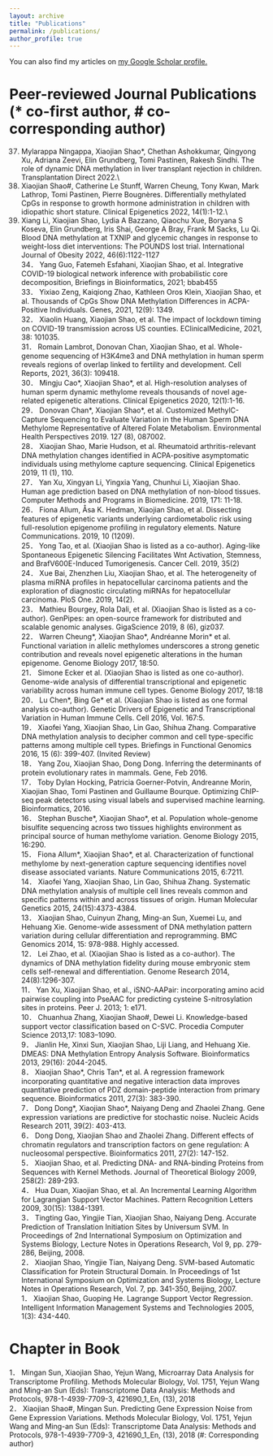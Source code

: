 ```yaml
---
layout: archive
title: "Publications"
permalink: /publications/
author_profile: true
---
```


You can also find my articles on <u><a href="https://scholar.google.com/citations?user=mTRD58wAAAAJ&hl=en">my Google Scholar profile</a>.</u>

Peer-reviewed Journal Publications (* co-first author, # co-corresponding author)
======


37. Mylarappa Ningappa, Xiaojian Shao*, Chethan Ashokkumar, Qingyong Xu, Adriana Zeevi, Elin Grundberg, Tomi Pastinen, Rakesh Sindhi. The role of dynamic DNA methylation in liver transplant rejection in children. Transplantation Direct 2022.\
36. Xiaojian Shao#, Catherine Le Stunff, Warren Cheung, Tony Kwan, Mark Lathrop, Tomi Pastinen, Pierre Bougnères. Differentially methylated CpGs in response to growth hormone administration in children with idiopathic short stature. Clinical Epigenetics 2022, 14(1):1-12.\
35. Xiang Li, Xiaojian Shao, Lydia A Bazzano, Qiaochu Xue, Boryana S Koseva, Elin Grundberg, Iris Shai, George A Bray, Frank M Sacks, Lu Qi. Blood DNA methylation at TXNIP and glycemic changes in response to weight-loss diet interventions: The POUNDS lost trial. International Journal of Obesity 2022, 46(6):1122-1127\
34． Yang Guo, Fatemeh Esfahani, Xiaojian Shao, et al. Integrative COVID-19 biological network inference with probabilistic core decomposition, Briefings in Bioinformatics, 2021; bbab455\
33． Yixiao Zeng, Kaiqiong Zhao, Kathleen Oros Klein, Xiaojian Shao, et al. Thousands of CpGs Show DNA Methylation Differences in ACPA-Positive Individuals. Genes, 2021, 12(9): 1349.\
32． Xiaolin Huang, Xiaojian Shao, et al. The impact of lockdown timing on COVID-19 transmission across US counties. EClinicalMedicine, 2021, 38: 101035.\
31． Romain Lambrot, Donovan Chan, Xiaojian Shao, et al. Whole-genome sequencing of H3K4me3 and DNA methylation in human sperm reveals regions of overlap linked to fertility and development. Cell Reports, 2021, 36(3): 109418.\
30．	Mingju Cao*, Xiaojian Shao*, et al. High-resolution analyses of human sperm dynamic methylome reveals thousands of novel age-related epigenetic alterations. Clinical Epigenetics 2020, 12(1):1-16.\
29．	Donovan Chan*, Xiaojian Shao*, et al. Customized MethylC-Capture Sequencing to Evaluate Variation in the Human Sperm DNA Methylome Representative of Altered Folate Metabolism. Environmental Health Perspectives 2019. 127 (8), 087002.\
28．	Xiaojian Shao, Marie Hudson, et al. Rheumatoid arthritis-relevant DNA methylation changes identified in ACPA-positive asymptomatic individuals using methylome capture sequencing. Clinical Epigenetics 2019, 11 (1), 110.\
27．	Yan Xu, Xingyan Li, Yingxia Yang, Chunhui Li, Xiaojian Shao. Human age prediction based on DNA methylation of non-blood tissues. Computer Methods and Programs in Biomedicine. 2019, 171: 11-18.\
26．	Fiona Allum, Åsa K. Hedman, Xiaojian Shao, et al. Dissecting features of epigenetic variants underlying cardiometabolic risk using full-resolution epigenome profiling in regulatory elements. Nature Communications. 2019, 10 (1209).\
25．	Yong Tao, et al. (Xiaojian Shao is listed as a co-author). Aging-like Spontaneous Epigenetic Silencing Facilitates Wnt Activation, Stemness, and BrafV600E-Induced Tumorigenesis. Cancer Cell. 2019, 35(2)\
24．	Xue Bai, Zhenzhen Liu, Xiaojian Shao, et al. The heterogeneity of plasma miRNA profiles in hepatocellular carcinoma patients and the exploration of diagnostic circulating miRNAs for hepatocellular carcinoma. PloS One. 2019, 14(2).\
23．	Mathieu Bourgey, Rola Dali, et al. (Xiaojian Shao is listed as a co-author). GenPipes: an open-source framework for distributed and scalable genomic analyses. GigaScience 2019, 8 (6), giz037.\
22．	Warren Cheung*, Xiaojian Shao*, Andréanne Morin* et al. Functional variation in allelic methylomes underscores a strong genetic contribution and reveals novel epigenetic alterations in the human epigenome. Genome Biology 2017, 18:50.\
21．	Simone Ecker et al. (Xiaojian Shao is listed as one co-author). Genome-wide analysis of differential transcriptional and epigenetic variability across human immune cell types. Genome Biology 2017, 18:18\
20．	Lu Chen*, Bing Ge* et al. (Xiaojian Shao is listed as one formal analysis co-author). Genetic Drivers of Epigenetic and Transcriptional Variation in Human Immune Cells. Cell 2016, Vol. 167:5.\
19．	Xiaofei Yang, Xiaojian Shao, Lin Gao, Shihua Zhang. Comparative DNA methylation analysis to decipher common and cell type-specific patterns among multiple cell types. Briefings in Functional Genomics 2016, 15 (6): 399-407. (Invited Review)\
18．	Yang Zou, Xiaojian Shao, Dong Dong. Inferring the determinants of protein evolutionary rates in mammals. Gene, Feb 2016. \
17．	Toby Dylan Hocking, Patricia Goerner-Potvin, Andreanne Morin, Xiaojian Shao, Tomi Pastinen and Guillaume Bourque. Optimizing ChIP-seq peak detectors using visual labels and supervised machine learning. Bioinformatics, 2016.\
16．	Stephan Busche*, Xiaojian Shao*, et al. Population whole-genome bisulfite sequencing across two tissues highlights environment as principal source of human methylome variation. Genome Biology 2015, 16:290.\
15．	Fiona Allum*, Xiaojian Shao*, et al. Characterization of functional methylome by next-generation capture sequencing identifies novel disease associated variants. Nature Communications 2015, 6:7211.\
14．	Xiaofei Yang, Xiaojian Shao, Lin Gao, Shihua Zhang. Systematic DNA methylation analysis of multiple cell lines reveals common and specific patterns within and across tissues of origin. Human Molecular Genetics 2015, 24(15):4373-4384.\
13．	Xiaojian Shao, Cuinyun Zhang, Ming-an Sun, Xuemei Lu, and Hehuang Xie. Genome-wide assessment of DNA methylation pattern variation during cellular differentiation and reprogramming. BMC Genomics 2014, 15: 978-988. Highly accessed. \
12．	Lei Zhao, et al. (Xiaojian Shao is listed as a co-author). The dynamics of DNA methylation fidelity during mouse embryonic stem cells self-renewal and differentiation. Genome Research 2014, 24(8):1296-307.\
11．	Yan Xu, Xiaojian Shao, et al., iSNO-AAPair: incorporating amino acid pairwise coupling into PseAAC for predicting cysteine S-nitrosylation sites in proteins. Peer J. 2013; 1: e171. \
10．	Chuanhua Zhang, Xiaojian Shao#, Dewei Li. Knowledge-based support vector classification based on C-SVC. Procedia Computer Science 2013,17: 1083–1090.\
9．	Jianlin He, Xinxi Sun, Xiaojian Shao, Liji Liang, and Hehuang Xie. DMEAS: DNA Methylation Entropy Analysis Software. Bioinformatics 2013, 29(16): 2044-2045.\
8．	Xiaojian Shao*, Chris Tan*, et al. A regression framework incorporating quantitative and negative interaction data improves quantitative prediction of PDZ domain-peptide interaction from primary sequence. Bioinformatics 2011, 27(3): 383-390.\
7．	Dong Dong*, Xiaojian Shao*, Naiyang Deng and Zhaolei Zhang. Gene expression variations are predictive for stochastic noise. Nucleic Acids Research 2011, 39(2): 403-413.\
6．	Dong Dong, Xiaojian Shao and Zhaolei Zhang. Different effects of chromatin regulators and transcription factors on gene regulation: A nucleosomal perspective. Bioinformatics 2011, 27(2): 147-152. \
5．	Xiaojian Shao, et al. Predicting DNA- and RNA-binding Proteins from Sequences with Kernel Methods. Journal of Theoretical Biology 2009, 258(2): 289-293.\
4．	Hua Duan, Xiaojian Shao, et al. An Incremental Learning Algorithm for Lagrangian Support Vector Machines. Pattern Recognition Letters 2009, 30(15): 1384-1391. \
3．	Tingting Gao, Yingjie Tian, Xiaojian Shao, Naiyang Deng. Accurate Prediction of Translation Initiation Sites by Universum SVM. In Proceedings of 2nd International Symposium on Optimization and Systems Biology, Lecture Notes in Operations Research, Vol 9, pp. 279-286, Beijing, 2008. \
2．	Xiaojian Shao, Yingjie Tian, Naiyang Deng. SVM-based Automatic Classification for Protein Structural Domain. In Proceedings of 1st International Symposium on Optimization and Systems Biology, Lecture Notes in Operations Research, Vol. 7, pp. 341-350, Beijing, 2007. \
1．	Xiaojian Shao, Guoping He. Lagrange Support Vector Regression. Intelligent Information Management Systems and Technologies 2005, 1(3): 434-440. 

Chapter in Book
======
1．	Mingan Sun, Xiaojian Shao, Yejun Wang, Microarray Data Analysis for Transcriptome Profiling. Methods Molecular Biology, Vol. 1751, Yejun Wang and Ming-an Sun (Eds): Transcriptome Data Analysis: Methods and Protocols, 978-1-4939-7709-3, 421690_1_En, (13), 2018 \
2．	Xiaojian Shao#, Mingan Sun. Predicting Gene Expression Noise from Gene Expression Variations. Methods Molecular Biology, Vol. 1751, Yejun Wang and Ming-an Sun (Eds): Transcriptome Data Analysis: Methods and Protocols, 978-1-4939-7709-3, 421690_1_En, (13), 2018 (#: Corresponding author)
